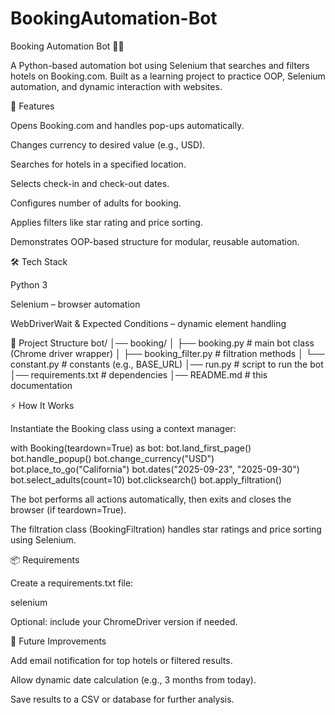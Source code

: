 # BookingAutomation-Bot

Booking Automation Bot 🏨🤖

A Python-based automation bot using Selenium that searches and filters hotels on Booking.com. Built as a learning project to practice OOP, Selenium automation, and dynamic interaction with websites.

📌 Features

Opens Booking.com and handles pop-ups automatically.

Changes currency to desired value (e.g., USD).

Searches for hotels in a specified location.

Selects check-in and check-out dates.

Configures number of adults for booking.

Applies filters like star rating and price sorting.

Demonstrates OOP-based structure for modular, reusable automation.

🛠️ Tech Stack

Python 3

Selenium – browser automation

WebDriverWait & Expected Conditions – dynamic element handling

📂 Project Structure
bot/
│── booking/
│    ├── booking.py          # main bot class (Chrome driver wrapper)
│    ├── booking_filter.py   # filtration methods
│    └── constant.py         # constants (e.g., BASE_URL)
│── run.py                   # script to run the bot
│── requirements.txt         # dependencies
│── README.md                # this documentation

⚡ How It Works

Instantiate the Booking class using a context manager:

with Booking(teardown=True) as bot:
    bot.land_first_page()
    bot.handle_popup()
    bot.change_currency("USD")
    bot.place_to_go("California")
    bot.dates("2025-09-23", "2025-09-30")
    bot.select_adults(count=10)
    bot.clicksearch()
    bot.apply_filtration()


The bot performs all actions automatically, then exits and closes the browser (if teardown=True).

The filtration class (BookingFiltration) handles star ratings and price sorting using Selenium.

📦 Requirements

Create a requirements.txt file:

selenium


Optional: include your ChromeDriver version if needed.

📝 Future Improvements

Add email notification for top hotels or filtered results.

Allow dynamic date calculation (e.g., 3 months from today).

Save results to a CSV or database for further analysis.
